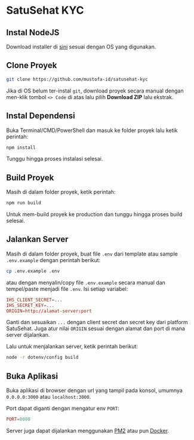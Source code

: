 # SatuSehat KYC

## Instal NodeJS

Download installer di [sini](https://nodejs.org/en/download) sesuai dengan OS yang digunakan.

## Clone Proyek

```bash
git clone https://github.com/mustofa-id/satusehat-kyc
```

Jika di OS belum ter-instal `git`, download proyek secara manual dengan men-klik tombol `<> Code` di atas lalu pilih **Download ZIP** lalu ekstrak.

## Instal Dependensi

Buka Terminal/CMD/PowerShell dan masuk ke folder proyek lalu ketik perintah:

```bash
npm install
```

Tunggu hingga proses instalasi selesai.

## Build Proyek

Masih di dalam folder proyek, ketik perintah:

```bash
npm run build
```

Untuk mem-build proyek ke production dan tunggu hingga proses build selesai.

## Jalankan Server

Masih di dalam folder proyek, buat file `.env` dari template atau sample `.env.example` dengan perintah berikut:

```bash
cp .env.example .env
```

atau dengan menyalin/copy file `.env.example` secara manual dan tempel/paste menjadi file `.env`. Isi setiap variabel:

```conf
IHS_CLIENT_SECRET=...
IHS_SECRET_KEY=...
ORIGIN=http://alamat-server:port
```

Ganti dan sesuaikan `...` dengan client secret dan secret key dari platform SatuSehat. Juga atur nilai `ORIGIN` sesuai dengan alamat dan port di mana server dijalankan.

Lalu untuk menjalankan server, ketik perintah berikut:

```bash
node -r dotenv/config build
```

## Buka Aplikasi

Buka aplikasi di browser dengan url yang tampil pada konsol, umumnya `0.0.0.0:3000` atau `localhost:3000`.

Port dapat diganti dengan mengatur env `PORT`:

```conf
PORT=8080
```

Server juga dapat dijalankan menggunakan [PM2](https://pm2.keymetrics.io/docs/usage/quick-start/) atau pun [Docker](https://hub.docker.com/_/node).
